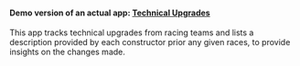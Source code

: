 #### Demo version of an actual app: [Technical Upgrades](tech-upgrades-build.vercel.com)

This app tracks technical upgrades from racing teams and lists a description provided by each constructor prior any given races, to provide insights on the changes made. 
